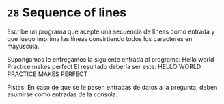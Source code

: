 # `28` Sequence of lines

Escribe un programa que acepte una secuencia de líneas como entrada y que luego imprima las líneas convirtiendo todos los caracteres en mayúscula.

Supongamos le entregamos la siguiente entrada al programa:
Hello world
Practice makes perfect
El resultado debería ser este:
HELLO WORLD
PRACTICE MAKES PERFECT

Pistas:
En caso de que se le pasen entradas de datos a la pregunta, deben asumirse como entradas de la consola.
